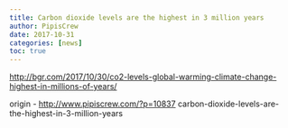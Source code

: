 ```yaml
---
title: Carbon dioxide levels are the highest in 3 million years
author: PipisCrew
date: 2017-10-31
categories: [news]
toc: true
---
```


http://bgr.com/2017/10/30/co2-levels-global-warming-climate-change-highest-in-millions-of-years/

origin - http://www.pipiscrew.com/?p=10837 carbon-dioxide-levels-are-the-highest-in-3-million-years